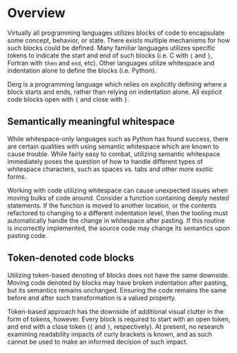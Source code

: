 # Overview

Virtually all programming languages utilizes blocks of code to encapsulate some
concept, behavior, or state. There exists multiple mechanisms for how such
blocks could be defined. Many familiar languages utilizes specific tokens to
indicate the start and end of such blocks (i.e. C with `{` and `}`, Fortran
with `then` and `end`, etc). Other languages utilize whitespace and indentation
alone to define the blocks (i.e. Python).

Derg is a programming language which relies on explicitly defining where a block
starts and ends, rather than relying on indentation alone. All explicit code
blocks open with `{` and close with `}`.

## Semantically meaningful whitespace

While whitespace-only languages such as Python has found success, there are
certain qualities with using semantic whitespace which are known to cause
trouble. While fairly easy to combat, utilizing semantic whitespace immediately
poses the question of how to handle different types of whitespace characters,
such as spaces vs. tabs and other more exotic forms.

Working with code utilizing whitespace can cause unexpected issues when moving
bulks of code around. Consider a function containing deeply nested statements.
If the function is moved to another location, or the contents refactored to
changing to a different indentation level, then the tooling must automatically
handle the change in whitespace after pasting. If this routine is incorrectly
implemented, the source code may change its semantics upon pasting code.

## Token-denoted code blocks

Utilizing token-based denoting of blocks does not have the same downside. Moving
code denoted by blocks may have broken indentation after pasting, but its
semantics remains unchanged. Ensuring the code remains the same before and after
such transformation is a valued property.

Token-based approach has the downside of additional visual clutter in the form
of tokens, however. Every block is required to start with an open token, and end
with a close token (`{` and `}`, respectively). At present, no research
examining readability impacts of curly brackets is known, and as such cannot be
used to make an informed decision of such impact.
